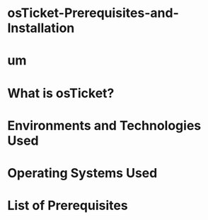 # osTicket-Prerequisites-and-Installation
  # um
# What is osTicket?
# Environments and Technologies Used
# Operating Systems Used
# List of Prerequisites
